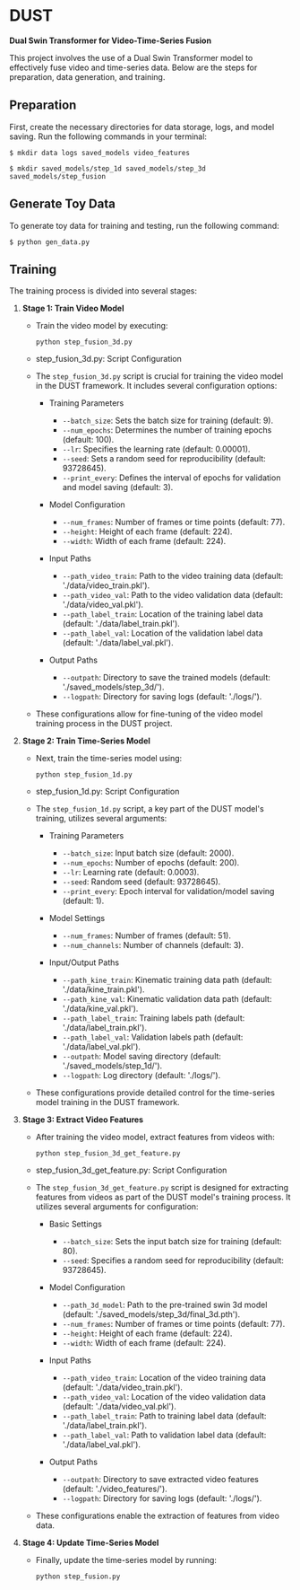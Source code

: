 # DUST
**Dual Swin Transformer for Video-Time-Series Fusion**

This project involves the use of a Dual Swin Transformer model to effectively fuse video and time-series data. Below are the steps for preparation, data generation, and training.

## Preparation
First, create the necessary directories for data storage, logs, and model saving. Run the following commands in your terminal:

`$ mkdir data logs saved_models video_features`

`$ mkdir saved_models/step_1d saved_models/step_3d saved_models/step_fusion`


## Generate Toy Data
To generate toy data for training and testing, run the following command:

`$ python gen_data.py`


## Training
The training process is divided into several stages:

1. **Stage 1: Train Video Model**
   - Train the video model by executing:
     ```
     python step_fusion_3d.py
     ```

   - step_fusion_3d.py: Script Configuration

   - The `step_fusion_3d.py` script is crucial for training the video model in the DUST framework. It includes several configuration options:

      - Training Parameters
     
         - `--batch_size`: Sets the batch size for training (default: 9).
         - `--num_epochs`: Determines the number of training epochs (default: 100).
         - `--lr`: Specifies the learning rate (default: 0.00001).
         - `--seed`: Sets a random seed for reproducibility (default: 93728645).
         - `--print_every`: Defines the interval of epochs for validation and model saving (default: 3).

      - Model Configuration
        
         - `--num_frames`: Number of frames or time points (default: 77).
         - `--height`: Height of each frame (default: 224).
         - `--width`: Width of each frame (default: 224).

      - Input Paths
    
         - `--path_video_train`: Path to the video training data (default: './data/video_train.pkl').
         - `--path_video_val`: Path to the video validation data (default: './data/video_val.pkl').
         - `--path_label_train`: Location of the training label data (default: './data/label_train.pkl').
         - `--path_label_val`: Location of the validation label data (default: './data/label_val.pkl').

      - Output Paths
         - `--outpath`: Directory to save the trained models (default: './saved_models/step_3d/').
         - `--logpath`: Directory for saving logs (default: './logs/').

   - These configurations allow for fine-tuning of the video model training process in the DUST project.


2. **Stage 2: Train Time-Series Model**
   - Next, train the time-series model using:
     ```
     python step_fusion_1d.py
     ```
   - step_fusion_1d.py: Script Configuration

   - The `step_fusion_1d.py` script, a key part of the DUST model's training, utilizes several arguments:

      - Training Parameters
         - `--batch_size`: Input batch size (default: 2000).
         - `--num_epochs`: Number of epochs (default: 200).
         - `--lr`: Learning rate (default: 0.0003).
         - `--seed`: Random seed (default: 93728645).
         - `--print_every`: Epoch interval for validation/model saving (default: 1).

      - Model Settings
         - `--num_frames`: Number of frames (default: 51).
         - `--num_channels`: Number of channels (default: 3).

      - Input/Output Paths
         - `--path_kine_train`: Kinematic training data path (default: './data/kine_train.pkl').
         - `--path_kine_val`: Kinematic validation data path (default: './data/kine_val.pkl').
         - `--path_label_train`: Training labels path (default: './data/label_train.pkl').
         - `--path_label_val`: Validation labels path (default: './data/label_val.pkl').
         - `--outpath`: Model saving directory (default: './saved_models/step_1d/').
         - `--logpath`: Log directory (default: './logs/').

   - These configurations provide detailed control for the time-series model training in the DUST framework.


3. **Stage 3: Extract Video Features**
   - After training the video model, extract features from videos with:
     ```
     python step_fusion_3d_get_feature.py
     ```

   - step_fusion_3d_get_feature.py: Script Configuration

   - The `step_fusion_3d_get_feature.py` script is designed for extracting features from videos as part of the DUST model's training process. It utilizes several arguments for configuration:

      - Basic Settings
        
         - `--batch_size`: Sets the input batch size for training (default: 80).
         - `--seed`: Specifies a random seed for reproducibility (default: 93728645).

      - Model Configuration
         
         - `--path_3d_model`: Path to the pre-trained swin 3d model (default: './saved_models/step_3d/final_3d.pth').
         - `--num_frames`: Number of frames or time points (default: 77).
         - `--height`: Height of each frame (default: 224).
         - `--width`: Width of each frame (default: 224).

      - Input Paths
         
         - `--path_video_train`: Location of the video training data (default: './data/video_train.pkl').
         - `--path_video_val`: Location of the video validation data (default: './data/video_val.pkl').
         - `--path_label_train`: Path to training label data (default: './data/label_train.pkl').
         - `--path_label_val`: Path to validation label data (default: './data/label_val.pkl').

      - Output Paths
         
         - `--outpath`: Directory to save extracted video features (default: './video_features/').
         - `--logpath`: Directory for saving logs (default: './logs/').

   - These configurations enable the extraction of features from video data.


4. **Stage 4: Update Time-Series Model**
   - Finally, update the time-series model by running:
     ```
     python step_fusion.py
     ```
